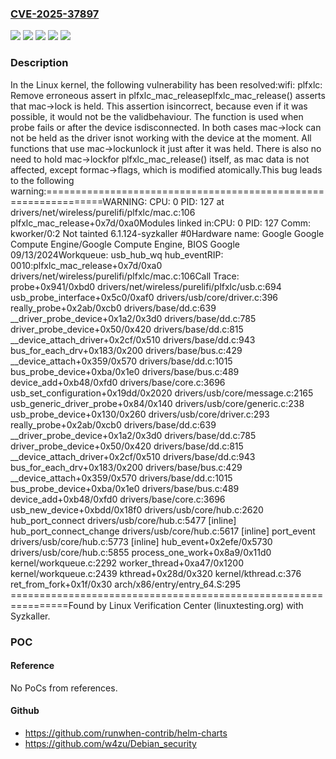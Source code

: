 ### [CVE-2025-37897](https://cve.mitre.org/cgi-bin/cvename.cgi?name=CVE-2025-37897)
![](https://img.shields.io/static/v1?label=Product&message=Linux&color=blue)
![](https://img.shields.io/static/v1?label=Version&message=&color=brightgreen)
![](https://img.shields.io/static/v1?label=Version&message=5.19%20&color=brightgreen)
![](https://img.shields.io/static/v1?label=Version&message=68d57a07bfe5bb29b80cd8b8fa24c9d1ea104124%20&color=brightgreen)
![](https://img.shields.io/static/v1?label=Vulnerability&message=n%2Fa&color=blue)

### Description

In the Linux kernel, the following vulnerability has been resolved:wifi: plfxlc: Remove erroneous assert in plfxlc_mac_releaseplfxlc_mac_release() asserts that mac->lock is held. This assertion isincorrect, because even if it was possible, it would not be the validbehaviour. The function is used when probe fails or after the device isdisconnected. In both cases mac->lock can not be held as the driver isnot working with the device at the moment. All functions that use mac->lockunlock it just after it was held. There is also no need to hold mac->lockfor plfxlc_mac_release() itself, as mac data is not affected, except formac->flags, which is modified atomically.This bug leads to the following warning:================================================================WARNING: CPU: 0 PID: 127 at drivers/net/wireless/purelifi/plfxlc/mac.c:106 plfxlc_mac_release+0x7d/0xa0Modules linked in:CPU: 0 PID: 127 Comm: kworker/0:2 Not tainted 6.1.124-syzkaller #0Hardware name: Google Google Compute Engine/Google Compute Engine, BIOS Google 09/13/2024Workqueue: usb_hub_wq hub_eventRIP: 0010:plfxlc_mac_release+0x7d/0xa0 drivers/net/wireless/purelifi/plfxlc/mac.c:106Call Trace: <TASK> probe+0x941/0xbd0 drivers/net/wireless/purelifi/plfxlc/usb.c:694 usb_probe_interface+0x5c0/0xaf0 drivers/usb/core/driver.c:396 really_probe+0x2ab/0xcb0 drivers/base/dd.c:639 __driver_probe_device+0x1a2/0x3d0 drivers/base/dd.c:785 driver_probe_device+0x50/0x420 drivers/base/dd.c:815 __device_attach_driver+0x2cf/0x510 drivers/base/dd.c:943 bus_for_each_drv+0x183/0x200 drivers/base/bus.c:429 __device_attach+0x359/0x570 drivers/base/dd.c:1015 bus_probe_device+0xba/0x1e0 drivers/base/bus.c:489 device_add+0xb48/0xfd0 drivers/base/core.c:3696 usb_set_configuration+0x19dd/0x2020 drivers/usb/core/message.c:2165 usb_generic_driver_probe+0x84/0x140 drivers/usb/core/generic.c:238 usb_probe_device+0x130/0x260 drivers/usb/core/driver.c:293 really_probe+0x2ab/0xcb0 drivers/base/dd.c:639 __driver_probe_device+0x1a2/0x3d0 drivers/base/dd.c:785 driver_probe_device+0x50/0x420 drivers/base/dd.c:815 __device_attach_driver+0x2cf/0x510 drivers/base/dd.c:943 bus_for_each_drv+0x183/0x200 drivers/base/bus.c:429 __device_attach+0x359/0x570 drivers/base/dd.c:1015 bus_probe_device+0xba/0x1e0 drivers/base/bus.c:489 device_add+0xb48/0xfd0 drivers/base/core.c:3696 usb_new_device+0xbdd/0x18f0 drivers/usb/core/hub.c:2620 hub_port_connect drivers/usb/core/hub.c:5477 [inline] hub_port_connect_change drivers/usb/core/hub.c:5617 [inline] port_event drivers/usb/core/hub.c:5773 [inline] hub_event+0x2efe/0x5730 drivers/usb/core/hub.c:5855 process_one_work+0x8a9/0x11d0 kernel/workqueue.c:2292 worker_thread+0xa47/0x1200 kernel/workqueue.c:2439 kthread+0x28d/0x320 kernel/kthread.c:376 ret_from_fork+0x1f/0x30 arch/x86/entry/entry_64.S:295 </TASK>================================================================Found by Linux Verification Center (linuxtesting.org) with Syzkaller.

### POC

#### Reference
No PoCs from references.

#### Github
- https://github.com/runwhen-contrib/helm-charts
- https://github.com/w4zu/Debian_security


